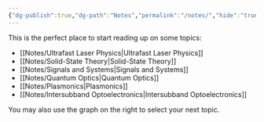 ```yaml
---
{"dg-publish":true,"dg-path":"Notes","permalink":"/notes/","hide":"true","dgShowLocalGraph":true,"updated":"2025-01-23T11:45:04.000+01:00"}
---
```


This is the perfect place to start reading up on some topics:
- [[Notes/Ultrafast Laser Physics\|Ultrafast Laser Physics]]
- [[Notes/Solid-State Theory\|Solid-State Theory]]
- [[Notes/Signals and Systems\|Signals and Systems]]
- [[Notes/Quantum Optics\|Quantum Optics]]
- [[Notes/Plasmonics\|Plasmonics]]
- [[Notes/Intersubband Optoelectronics\|Intersubband Optoelectronics]]

You may also use the graph on the right to select your next topic.